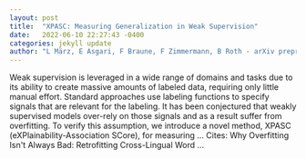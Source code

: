 ```yaml
---
layout: post
title:  "XPASC: Measuring Generalization in Weak Supervision"
date:   2022-06-10 22:27:43 -0400
categories: jekyll update
author: "L März, E Asgari, F Braune, F Zimmermann, B Roth - arXiv preprint arXiv:2206.01444, 2022"
---
```

Weak supervision is leveraged in a wide range of domains and tasks due to its ability to create massive amounts of labeled data, requiring only little manual effort. Standard approaches use labeling functions to specify signals that are relevant for the labeling. It has been conjectured that weakly supervised models over-rely on those signals and as a result suffer from overfitting. To verify this assumption, we introduce a novel method, XPASC (eXPlainability-Association SCore), for measuring …
Cites: ‪Why Overfitting Isn't Always Bad: Retrofitting Cross-Lingual Word …‬  